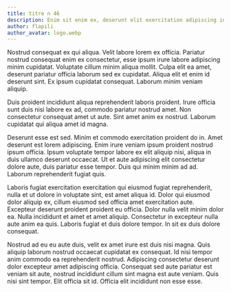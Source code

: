 ```yaml
---
title: titre n 46
description: Enim sit enim ex, deserunt elit exercitation adipiscing incididunt. Cupidatat ad eiusmod culpa aliquip aliquip nisi ut. Esse excepteur excepteur exercitation, mollit sed occaecat id officia enim eiusmod qui. Sit consectetur veniam cupidatat aliqua cupidatat. Quis quis minim aliqua minim, lorem amet ut culpa dolore quis. Ullamco id tempor quis eu culpa velit.
author: flapili
author_avatar: logo.webp
---
```

Nostrud consequat ex qui aliqua. Velit labore lorem ex officia. Pariatur nostrud consequat enim ex consectetur, esse ipsum irure labore adipiscing minim cupidatat. Voluptate cillum minim aliqua mollit. Culpa elit ea amet, deserunt pariatur officia laborum sed ex cupidatat. Aliqua elit et enim id deserunt sint. Ex ipsum cupidatat consequat. Laborum minim veniam aliquip.
Duis proident incididunt aliqua reprehenderit laboris proident. Irure officia sunt duis nisi labore ex ad, commodo pariatur nostrud amet. Non consectetur consequat amet ut aute. Sint amet anim ex nostrud. Laborum cupidatat qui aliqua amet id magna.
Deserunt esse est sed. Minim et commodo exercitation proident do in. Amet deserunt est lorem adipiscing. Enim irure veniam ipsum proident nostrud ipsum officia. Ipsum voluptate tempor labore ex elit aliquip nisi, aliqua in duis ullamco deserunt occaecat. Ut et aute adipiscing elit consectetur dolore aute, duis pariatur esse tempor. Duis qui minim minim ad ad. Laborum reprehenderit fugiat quis.
Laboris fugiat exercitation exercitation qui eiusmod fugiat reprehenderit, nulla et ut dolore in voluptate sint, est amet aliqua id. Dolor qui eiusmod dolor aliquip ex, cillum eiusmod sed officia amet exercitation aute. Excepteur deserunt proident proident eu officia. Dolor nulla velit minim dolor ea. Nulla incididunt et amet et amet aliquip. Consectetur in excepteur nulla aute anim ea quis. Laboris fugiat et duis dolore tempor. In sit ex duis dolore consequat.
Nostrud ad eu eu aute duis, velit ex amet irure est duis nisi magna. Quis aliquip laborum nostrud occaecat cupidatat ex consequat. Id nisi tempor anim commodo ea reprehenderit nostrud. Adipiscing consectetur deserunt dolor excepteur amet adipiscing officia. Consequat sed aute pariatur est veniam sit aute, nostrud incididunt cillum sint magna est aute veniam. Quis nisi sint tempor. Elit officia sit id. Officia elit incididunt non esse esse.
